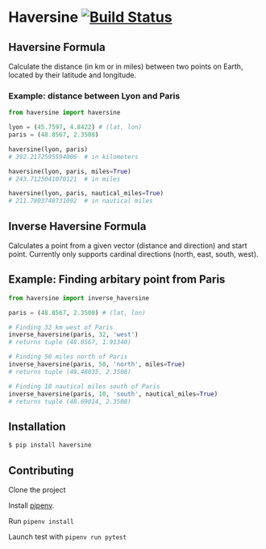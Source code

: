 # Haversine [![Build Status](https://travis-ci.org/marmig0404/haversine.svg?branch=patch-1)](https://travis-ci.com/marmig0404/haversine)
## Haversine Formula
Calculate the distance (in km or in miles) between two points on Earth,
located by their latitude and longitude.


### Example: distance between Lyon and Paris
```python
from haversine import haversine

lyon = (45.7597, 4.8422) # (lat, lon)
paris = (48.8567, 2.3508)

haversine(lyon, paris)
# 392.2172595594006  # in kilometers

haversine(lyon, paris, miles=True)
# 243.7125041070121  # in miles

haversine(lyon, paris, nautical_miles=True)
# 211.7803748731092  # in nautical miles
```
## Inverse Haversine Formula
Calculates a point from a given vector (distance and direction) and start point.
Currently only supports cardinal directions (north, east, south, west).

## Example: Finding arbitary point from Paris
```python
from haversine import inverse_haversine

paris = (48.8567, 2.3508) # (lat, lon)

# Finding 32 km west of Paris
inverse_haversine(paris, 32, 'west')
# returns tuple (48.8567, 1.91340)

# Finding 50 miles north of Paris
inverse_haversine(paris, 50, 'north', miles=True)
# returns tuple (49.48035, 2.3508)

# Finding 10 nautical miles south of Paris
inverse_haversine(paris, 10, 'south', nautical_miles=True)
# returns tuple (48.69014, 2.3508)
```

## Installation
```bash
$ pip install haversine
```
## Contributing

Clone the project

Install [pipenv](https://github.com/pypa/pipenv).

Run `pipenv install`

Launch test with `pipenv run pytest`

